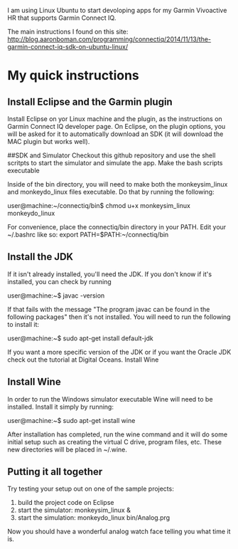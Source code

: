 I am using Linux Ubuntu to start devoloping apps for my Garmin Vivoactive HR that supports Garmin Connect IQ.

The main instructions I found on this site: http://blog.aaronboman.com/programming/connectiq/2014/11/13/the-garmin-connect-iq-sdk-on-ubuntu-linux/

# My quick instructions

## Install Eclipse and the Garmin plugin
Install Eclipse on yor Linux machine and the plugin, as the instructions on Garmin Connect IQ developer page.
On Eclipse, on the plugin options, you will be asked for it to automatically download an SDK (it will download the MAC plugin but works well).

##SDK and Simulator
Checkout this github repository and use the shell scritpts to start the simulator and simulate the app.
Make the bash scripts executable

Inside of the bin directory, you will need to make both the monkeysim_linux and monkeydo_linux files executable. Do that by running the following:

user@machine:~/connectiq/bin$ chmod u+x monkeysim_linux monkeydo_linux

For convenience, place the connectiq/bin directory in your PATH. Edit your ~/.bashrc like so:
export PATH=$PATH:~/connectiq/bin

## Install the JDK

If it isn't already installed, you'll need the JDK. If you don't know if it's installed, you can check by running

user@machine:~$ javac -version

If that fails with the message "The program javac can be found in the following packages" then it's not installed. You will need to run the following to install it:

user@machine:~$ sudo apt-get install default-jdk

If you want a more specific version of the JDK or if you want the Oracle JDK check out the tutorial at Digital Oceans.
Install Wine

## Install Wine

In order to run the Windows simulator executable Wine will need to be installed. Install it simply by running:

user@machine:~$ sudo apt-get install wine

After installation has completed, run the wine command and it will do some initial setup such as creating the virtual C drive, program files, etc. These new directories will be placed in ~/.wine.

## Putting it all together

Try testing your setup out on one of the sample projects:

1. build the project code on Eclipse
2. start the simulator: monkeysim_linux &
2. start the simulation: monkeydo_linux bin/Analog.prg

Now you should have a wonderful analog watch face telling you what time it is.
